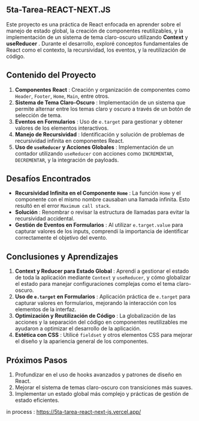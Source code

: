 ## 5ta-Tarea-REACT-NEXT.JS

Este proyecto es una práctica de React enfocada en aprender sobre el manejo de estado global, la creación de componentes reutilizables, y la implementación de un sistema de tema claro-oscuro utilizando **Context** y  **useReducer** . Durante el desarrollo, exploré conceptos fundamentales de React como el contexto, la recursividad, los eventos, y la reutilización de código.

## Contenido del Proyecto

1. **Componentes React** : Creación y organización de componentes como `Header`, `Footer`, `Home`, `Main`, entre otros.
2. **Sistema de Tema Claro-Oscuro** : Implementación de un sistema que permite alternar entre los temas claro y oscuro a través de un botón de selección de tema.
3. **Eventos en Formularios** : Uso de `e.target` para gestionar y obtener valores de los elementos interactivos.
4. **Manejo de Recursividad** : Identificación y solución de problemas de recursividad infinita en componentes React.
5. **Uso de `useReducer` y Acciones Globales** : Implementación de un contador utilizando `useReducer` con acciones como `INCREMENTAR`, `DECREMENTAR`, y la integración de payloads.

## Desafíos Encontrados

* **Recursividad Infinita en el Componente `Home`** :
  La función `Home` y el componente con el mismo nombre causaban una llamada infinita. Esto resultó en el error `Maximum call stack`.
* **Solución** : Renombrar o revisar la estructura de llamadas para evitar la recursividad accidental.
* **Gestión de Eventos en Formularios** :
  Al utilizar `e.target.value` para capturar valores de los inputs, comprendí la importancia de identificar correctamente el objetivo del evento.

## Conclusiones y Aprendizajes

1. **Context y Reducer para Estado Global** :
   Aprendí a gestionar el estado de toda la aplicación mediante `Context` y `useReducer`, y cómo globalizar el estado para manejar configuraciones complejas como el tema claro-oscuro.
2. **Uso de `e.target` en Formularios** :
   Aplicación práctica de `e.target` para capturar valores en formularios, mejorando la interacción con los elementos de la interfaz.
3. **Optimización y Reutilización de Código** :
   La globalización de las acciones y la separación del código en componentes reutilizables me ayudaron a optimizar el desarrollo de la aplicación.
4. **Estética con CSS** :
   Utilicé `fieldset` y otros elementos CSS para mejorar el diseño y la apariencia general de los componentes.

## Próximos Pasos

1. Profundizar en el uso de hooks avanzados y patrones de diseño en React.
2. Mejorar el sistema de temas claro-oscuro con transiciones más suaves.
3. Implementar un estado global más complejo y prácticas de gestión de estado eficientes.

in process : https://5ta-tarea-react-next-js.vercel.app/
